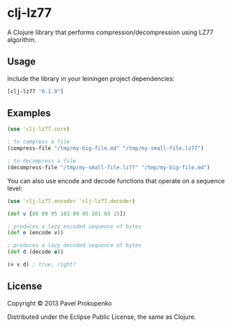# clj-lz77

A Clojure library that performs compression/decompression using LZ77 algorithm.

## Usage

Include the library in your leiningen project dependencies:

```clojure
[clj-lz77 "0.1.0"]
```

## Examples

```clojure
(use 'clj-lz77.core)

; to compress a file
(compress-file "/tmp/my-big-file.md" "/tmp/my-small-file.lz77")

; to decompress a file
(decompress-file "/tmp/my-small-file.lz77" "/tmp/my-big-file.md")
```

You can also use encode and decode functions that operate on a sequence level:

```clojure
(use 'clj-lz77.encoder 'clj-lz77.decoder)

(def v [88 89 95 101 89 95 101 83 15])

; produces a lazy encoded sequence of bytes
(def e (encode v))

; produces a lazy decoded sequence of bytes
(def d (decode e))

(= v d) ; true, right?
```

## License

Copyright © 2013 Pavel Prokopenko

Distributed under the Eclipse Public License, the same as Clojure.
